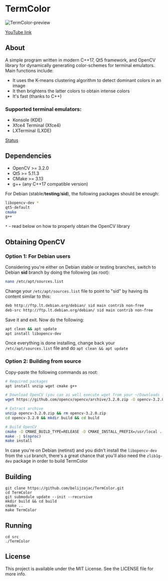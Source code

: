 # TermColor

![TermColor-preview](/img/TermColor_preview)

[YouTube link](https://youtu.be/QqSbcSTW530)

## About

A simple program written in modern C++17, Qt5 framework, and OpenCV library for dynamically generating color-schemes for terminal emulators. Main functions include:
* It uses the K-means clustering algorithm to detect dominant colors in an image
* It then brightens the latter colors to obtain intense colors
* It's fast (thanks to C++)

### Supported terminal emulators:

* Konsole (KDE)
* Xfce4 Terminal (Xfce4)
* LXTerminal (LXDE)

[Status](STATUS.md)

## Dependencies

* OpenCV >= 3.2.0
* Qt5 >= 5.11.3
* CMake >= 3.13
* g++ (any C++17 compatible version)

For Debian (stable/__testing__/__sid__), the following packages should be enough:

```bash
libopencv-dev *
qt5-default
cmake
g++
```

`*` - read below on how to properly obtain the OpenCV library

## Obtaining OpenCV

### Option 1: For Debian users

Considering you're either on Debian stable or testing branches, switch to Debian __sid__ branch by doing the following (as root):

```bash
nano /etc/apt/sources.list
```

Change your `/etc/apt/sources.list` file to point to "sid" by having its content similar to this:

```bash
deb http://ftp.lt.debian.org/debian/ sid main contrib non-free
deb-src http://ftp.lt.debian.org/debian/ sid main contrib non-free
```

Save it and exit. Now do the following:

```bash
apt clean && apt update
apt install libopencv-dev
```

Once everything is done installing, change back your `/etc/apt/sources.list` file and do `apt clean && apt update`


### Option 2: Building from source

Copy-paste the following commands as root:

```bash
# Required packages
apt install unzip wget cmake g++

# Download OpenCV (you can as well execute wget from your ~/Downloads foler)
wget https://github.com/opencv/opencv/archive/3.2.0.zip -O opencv-3.2.0.zip

# Extract archive
unzip opencv-3.2.0.zip && rm opencv-3.2.0.zip
cd opencv-3.2.0 && mkdir build && cd build

# Build OpenCV
cmake -D CMAKE_BUILD_TYPE=RELEASE -D CMAKE_INSTALL_PREFIX=/usr/local ..
make -j $(nproc)
make install
```

In case you're on Debian (netinst) and you didn't install the `libopencv-dev` from the `sid` branch, there's a great chance that you'll also need the `zlib1g-dev` package in order to build TermColor

## Building

``` Shell
git clone https://github.com/belijzajac/TermColor.git
cd TermColor
git submodule update --init --recursive
mkdir build && cd build
cmake ..
make TermColor
```

## Running

``` Shell
cd src
./TermColor
```

## License

This project is available under the MIT License. See the LICENSE file for more info.
